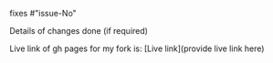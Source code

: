 fixes #"issue-No"

Details of changes done (if required)

Live link of gh pages for my fork is:
[Live link](provide live link here)
